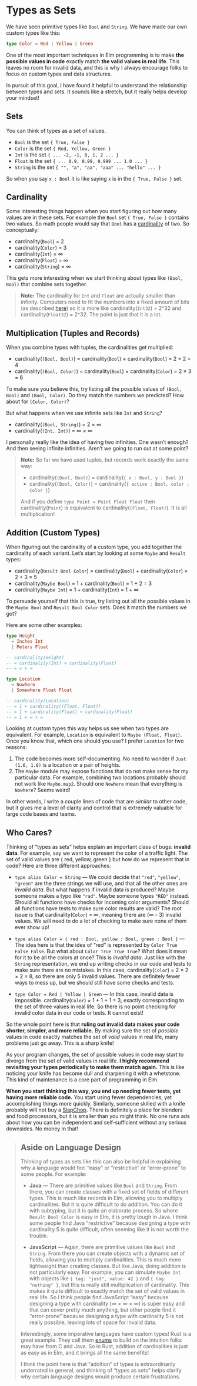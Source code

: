 # Types as Sets

We have seen primitive types like `Bool` and `String`. We have made our own custom types like this:

```elm
type Color = Red | Yellow | Green

```

One of the most important techniques in Elm programming is to make **the possible values in code** exactly match **the valid values in real life**. This leaves no room for invalid data, and this is why I always encourage folks to focus on custom types and data structures.

In pursuit of this goal, I have found it helpful to understand the relationship between types and sets. It sounds like a stretch, but it really helps develop your mindset!

## Sets

You can think of types as a set of values.

*   `Bool` is the set `{ True, False }`
*   `Color` is the set `{ Red, Yellow, Green }`
*   `Int` is the set `{ ... -2, -1, 0, 1, 2 ... }`
*   `Float` is the set `{ ... 0.9, 0.99, 0.999 ... 1.0 ... }`
*   `String` is the set `{ "", "a", "aa", "aaa" ... "hello" ... }`

So when you say `x : Bool` it is like saying `x` is in the `{ True, False }` set.

## Cardinality

Some interesting things happen when you start figuring out how many values are in these sets. For example the `Bool` set `{ True, False }` contains two values. So math people would say that `Bool` has a [cardinality](https://en.wikipedia.org/wiki/Cardinality) of two. So conceptually:

*   cardinality(`Bool`) = 2
*   cardinality(`Color`) = 3
*   cardinality(`Int`) = ∞
*   cardinality(`Float`) = ∞
*   cardinality(`String`) = ∞

This gets more interesting when we start thinking about types like `(Bool, Bool)` that combine sets together.

> **Note:** The cardinality for `Int` and `Float` are actually smaller than infinity. Computers need to fit the numbers into a fixed amount of bits (as described [here](https://guide.elm-lang.org/appendix/types_as_bits.html)) so it is more like cardinality(`Int32`) = 2^32 and cardinality(`Float32`) = 2^32. The point is just that it is a lot.

## Multiplication (Tuples and Records)

When you combine types with tuples, the cardinalities get multiplied:

*   cardinality(`(Bool, Bool)`) = cardinality(`Bool`) × cardinality(`Bool`) = 2 × 2 = 4
*   cardinality(`(Bool, Color)`) = cardinality(`Bool`) × cardinality(`Color`) = 2 × 3 = 6

To make sure you believe this, try listing all the possible values of `(Bool, Bool)` and `(Bool, Color)`. Do they match the numbers we predicted? How about for `(Color, Color)`?

But what happens when we use infinite sets like `Int` and `String`?

*   cardinality(`(Bool, String)`) = 2 × ∞
*   cardinality(`(Int, Int)`) = ∞ × ∞

I personally really like the idea of having two infinities. One wasn’t enough? And then seeing infinite infinities. Aren’t we going to run out at some point?

> **Note:** So far we have used tuples, but records work exactly the same way:
>
> *   cardinality(`(Bool, Bool)`) = cardinality(`{ x : Bool, y : Bool }`)
> *   cardinality(`(Bool, Color)`) = cardinality(`{ active : Bool, color : Color }`)
>
> And if you define `type Point = Point Float Float` then cardinality(`Point`) is equivalent to cardinality(`(Float, Float)`). It is all multiplication!

## Addition (Custom Types)

When figuring out the cardinality of a custom type, you add together the cardinality of each variant. Let’s start by looking at some `Maybe` and `Result` types:

*   cardinality(`Result Bool Color`) = cardinality(`Bool`) + cardinality(`Color`) = 2 + 3 = 5
*   cardinality(`Maybe Bool`) = 1 + cardinality(`Bool`) = 1 + 2 = 3
*   cardinality(`Maybe Int`) = 1 + cardinality(`Int`) = 1 + ∞

To persuade yourself that this is true, try listing out all the possible values in the `Maybe Bool` and `Result Bool Color` sets. Does it match the numbers we got?

Here are some other examples:

```elm
type Height
  = Inches Int
  | Meters Float

-- cardinality(Height)
-- = cardinality(Int) + cardinality(Float)
-- = ∞ + ∞

type Location
  = Nowhere
  | Somewhere Float Float

-- cardinality(Location)
-- = 1 + cardinality((Float, Float))
-- = 1 + cardinality(Float) × cardinality(Float)
-- = 1 + ∞ × ∞

```

Looking at custom types this way helps us see when two types are equivalent. For example, `Location` is equivalent to `Maybe (Float, Float)`. Once you know that, which one should you use? I prefer `Location` for two reasons:

1.  The code becomes more self-documenting. No need to wonder if `Just (1.6, 1.8)` is a location or a pair of heights.
2.  The `Maybe` module may expose functions that do not make sense for my particular data. For example, combining two locations probably should not work like `Maybe.map2`. Should one `Nowhere` mean that everything is `Nowhere`? Seems weird!

In other words, I write a couple lines of code that are *similar* to other code, but it gives me a level of clarity and control that is extremely valuable for large code bases and teams.

## Who Cares?

Thinking of “types as sets” helps explain an important class of bugs: **invalid data**. For example, say we want to represent the color of a traffic light. The set of valid values are { red, yellow, green } but how do we represent that in code? Here are three different approaches:

*   `type alias Color = String` — We could decide that `"red"`, `"yellow"`, `"green"` are the three strings we will use, and that all the other ones are *invalid data*. But what happens if invalid data is produced? Maybe someone makes a typo like `"rad"`. Maybe someone types `"RED"` instead. Should all functions have checks for incoming color arguments? Should all functions have tests to make sure color results are valid? The root issue is that cardinality(`Color`) = ∞, meaning there are (∞ - 3) invalid values. We will need to do a lot of checking to make sure none of them ever show up!

*   `type alias Color = { red : Bool, yellow : Bool, green : Bool }` — The idea here is that the idea of “red” is represented by `Color True False False`. But what about `Color True True True`? What does it mean for it to be all the colors at once? This is *invalid data*. Just like with the `String` representation, we end up writing checks in our code and tests to make sure there are no mistakes. In this case, cardinality(`Color`) = 2 × 2 × 2 = 8, so there are only 5 invalid values. There are definitely fewer ways to mess up, but we should still have some checks and tests.

*   `type Color = Red | Yellow | Green` — In this case, invalid data is impossible. cardinality(`Color`) = 1 + 1 + 1 = 3, exactly corresponding to the set of three values in real life. So there is no point checking for invalid color data in our code or tests. It cannot exist!

So the whole point here is that **ruling out invalid data makes your code shorter, simpler, and more reliable.** By making sure the set of *possible* values in code exactly matches the set of *valid* values in real life, many problems just go away. This is a sharp knife!

As your program changes, the set of possible values in code may start to diverge from the set of valid values in real life. **I highly recommend revisiting your types periodically to make them match again.** This is like noticing your knife has become dull and sharpening it with a whetstone. This kind of maintenance is a core part of programming in Elm.

**When you start thinking this way, you end up needing fewer tests, yet having more reliable code.** You start using fewer dependencies, yet accomplishing things more quickly. Similarly, someone skilled with a knife probably will not buy a [SlapChop](https://www.slapchop.com/). There is definitely a place for blenders and food processors, but it is smaller than you might think. No one runs ads about how you can be independent and self-sufficient without any serious downsides. No money in that!

> ## Aside on Language Design
>
> Thinking of types as sets like this can also be helpful in explaining why a language would feel “easy” or “restrictive” or “error-prone” to some people. For example:
>
> *   **Java** — There are primitive values like `Bool` and `String`. From there, you can create classes with a fixed set of fields of different types. This is much like records in Elm, allowing you to multiply cardinalities. But it is quite difficult to do addition. You can do it with subtyping, but it is quite an elaborate process. So where `Result Bool Color` is easy in Elm, it is pretty tough in Java. I think some people find Java “restrictive” because designing a type with cardinality 5 is quite difficult, often seeming like it is not worth the trouble.
>
> *   **JavaScript** — Again, there are primitive values like `Bool` and `String`. From there you can create objects with a dynamic set of fields, allowing you to multiply cardinalities. This is much more lightweight than creating classes. But like Java, doing addition is not particularly easy. For example, you can simulate `Maybe Int` with objects like `{ tag: "just", value: 42 }` and `{ tag: "nothing" }`, but this is really still multiplication of cardinality. This makes it quite difficult to exactly match the set of valid values in real life. So I think people find JavaScript “easy” because designing a type with cardinality (∞ × ∞ × ∞) is super easy and that can cover pretty much anything, but other people find it “error-prone” because designing a type with cardinality 5 is not really possible, leaving lots of space for invalid data.
>
>
> Interestingly, some imperative languages have custom types! Rust is a great example. They call them [enums](https://doc.rust-lang.org/book/second-edition/ch06-01-defining-an-enum.html) to build on the intuition folks may have from C and Java. So in Rust, addition of cardinalities is just as easy as in Elm, and it brings all the same benefits!
>
> I think the point here is that “addition” of types is extraordinarily underrated in general, and thinking of “types as sets” helps clarify why certain language designs would produce certain frustrations.